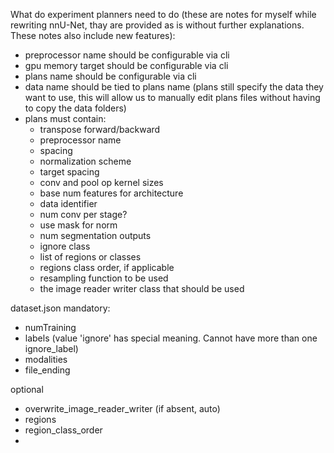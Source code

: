 What do experiment planners need to do (these are notes for myself while rewriting nnU-Net, thay are provided as is 
without further explanations. These notes also include new features):
- preprocessor name should be configurable via cli
- gpu memory target should be configurable via cli
- plans name should be configurable via cli
- data name should be tied to plans name (plans still specify the data they want to use, this will allow us to manually 
  edit plans files without having to copy the data folders)
- plans must contain:
    - transpose forward/backward
    - preprocessor name
    - spacing
    - normalization scheme
    - target spacing
    - conv and pool op kernel sizes
    - base num features for architecture
    - data identifier
    - num conv per stage?
    - use mask for norm
    - num segmentation outputs
    - ignore class
    - list of regions or classes
    - regions class order, if applicable
    - resampling function to be used
    - the image reader writer class that should be used


dataset.json
mandatory:
- numTraining
- labels (value 'ignore' has special meaning. Cannot have more than one ignore_label)
- modalities
- file_ending

optional
- overwrite_image_reader_writer (if absent, auto)
- regions
- region_class_order
- 